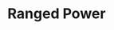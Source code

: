 ---
title: "Ranged Power"

feat:
  types: ["Metapsionic"]
  description: |
    You can manifest powers with a reach of touch without actually touching the target.
  benefit: |
    You can manifest a power with a reach of touch on any valid target within 30 ft. To do so, you must make a ranged touch attack against the target's AC. If this touch attack fails, the power fails (all the power points spent on the power are lost).

    Using this feat increases the power point cost of the power by 2. The power's total cost cannot exceed your manifester level.
---
